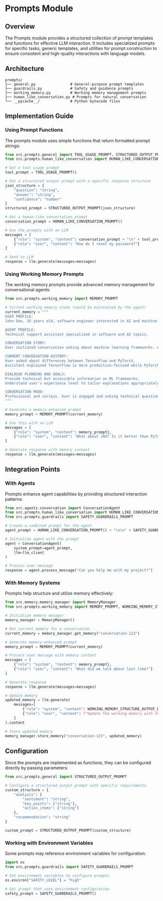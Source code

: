 # Prompts Module

## Overview
The Prompts module provides a structured collection of prompt templates and functions for effective LLM interaction. It includes specialized prompts for specific tasks, generic templates, and utilities for prompt construction to ensure consistent and high-quality interactions with language models.

## Architecture
```
prompts/
├── general.py                # General-purpose prompt templates
├── guardrails.py             # Safety and guidance prompts
├── working_memory.py         # Working memory management prompts
├── human_like_conversation.py # Prompts for natural conversation
└── __pycache__/              # Python bytecode files
```

## Implementation Guide

### Using Prompt Functions

The prompts module uses simple functions that return formatted prompt strings:

```python
from src.prompts.general import TOOL_USAGE_PROMPT, STRUCTURED_OUTPUT_PROMPT
from src.prompts.human_like_conversation import HUMAN_LIKE_CONVERSATION_PROMPT

# Get a tool usage prompt
tool_prompt = TOOL_USAGE_PROMPT()

# Get a structured output prompt with a specific response structure
json_structure = {
    "question": "string",
    "answer": "string",
    "confidence": "number"
}
structured_prompt = STRUCTURED_OUTPUT_PROMPT(json_structure)

# Get a human-like conversation prompt
conversation_prompt = HUMAN_LIKE_CONVERSATION_PROMPT()

# Use the prompts with an LLM
messages = [
    {"role": "system", "content": conversation_prompt + "\n" + tool_prompt},
    {"role": "user", "content": "How do I reset my password?"}
]

# Send to LLM
response = llm.generate(messages=messages)
```

### Using Working Memory Prompts

The working memory prompts provide advanced memory management for conversational agents:

```python
from src.prompts.working_memory import MEMORY_PROMPT

# Current working memory state (would be maintained by the agent)
current_memory = """
USER PROFILE:
John Doe, 35 years old, software engineer interested in AI and machine learning.

AGENT PROFILE:
Technical support assistant specialized in software and AI topics.

CONVERSATION STORY:
User initiated conversation asking about machine learning frameworks. Assistant provided overview of TensorFlow and PyTorch with comparisons.

CURRENT CONVERSATION HISTORY:
User asked about differences between TensorFlow and PyTorch. 
Assistant explained TensorFlow is more production-focused while PyTorch is research-oriented with dynamic computation graphs.

DIALOGUE PLANNING AND GOALS:
Provide technical but accessible information on ML frameworks.
Understand user's experience level to tailor explanations appropriately.

CONVERSATION MOOD:
Professional and curious. User is engaged and asking technical questions.
"""

# Generate a memory-enhanced prompt
memory_prompt = MEMORY_PROMPT(current_memory)

# Use this with an LLM
messages = [
    {"role": "system", "content": memory_prompt},
    {"role": "user", "content": "What about JAX? Is it better than PyTorch for research?"}
]

# Generate response with memory context
response = llm.generate(messages=messages)
```

## Integration Points

### With Agents
Prompts enhance agent capabilities by providing structured interaction patterns:

```python
from src.agents.conversation import ConversationAgent
from src.prompts.human_like_conversation import HUMAN_LIKE_CONVERSATION_PROMPT
from src.prompts.guardrails import SAFETY_GUARDRAILS_PROMPT

# Create a combined prompt for the agent
agent_prompt = HUMAN_LIKE_CONVERSATION_PROMPT() + "\n\n" + SAFETY_GUARDRAILS_PROMPT()

# Initialize agent with the prompt
agent = ConversationAgent(
    system_prompt=agent_prompt,
    llm=llm_client
)

# Process user message
response = agent.process_message("Can you help me with my project?")
```

### With Memory Systems
Prompts help structure and utilize memory effectively:

```python
from src.memory.memory_manager import MemoryManager
from src.prompts.working_memory import MEMORY_PROMPT, WORKING_MEMORY_STRUCTURE_OUTPUT_DEFINITION

# Initialize memory manager
memory_manager = MemoryManager()

# Get current memory for a conversation
current_memory = memory_manager.get_memory("conversation-123")

# Generate memory-enhanced prompt
memory_prompt = MEMORY_PROMPT(current_memory)

# Process user message with memory context
messages = [
    {"role": "system", "content": memory_prompt},
    {"role": "user", "content": "What did we talk about last time?"}
]

# Generate response
response = llm.generate(messages=messages)

# Update memory
updated_memory = llm.generate(
    messages=[
        {"role": "system", "content": WORKING_MEMORY_STRUCTURE_OUTPUT_DEFINITION},
        {"role": "user", "content": f"Update the working memory with this new interaction:\nUser: What did we talk about last time?\nAssistant: {response.content}\n\nCurrent memory:\n{current_memory}"}
    ]
).content

# Store updated memory
memory_manager.store_memory("conversation-123", updated_memory)
```

## Configuration

Since the prompts are implemented as functions, they can be configured directly by passing parameters:

```python
from src.prompts.general import STRUCTURED_OUTPUT_PROMPT

# Configure a structured output prompt with specific requirements
custom_structure = {
    "analysis": {
        "sentiment": "string",
        "key_points": ["string"],
        "action_items": ["string"]
    },
    "recommendation": "string"
}

custom_prompt = STRUCTURED_OUTPUT_PROMPT(custom_structure)
```

### Working with Environment Variables

Some prompts may reference environment variables for configuration:

```python
import os
from src.prompts.guardrails import SAFETY_GUARDRAILS_PROMPT

# Set environment variables to configure prompts
os.environ["SAFETY_LEVEL"] = "high"

# Get prompt that uses environment configuration
safety_prompt = SAFETY_GUARDRAILS_PROMPT()
``` 